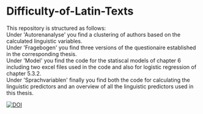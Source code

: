 # Difficulty-of-Latin-Texts

This repository is structured as follows: <br>
Under 'Autorenanalyse' you find a clustering of authors based on the calculated linguistic variables. <br>
Under 'Fragebogen' you find three versions of the questionaire established in the corresponding thesis. <br>
Under 'Model' you find the code for the statiscal models of chapter 6 including two excel files used in the code and also for logistic regression of chapter 5.3.2. <br>
Under 'Sprachvariablen' finally you find both the code for calculating the linguistic predictors and an overview of all the linguistic predictors used in this thesis. </p>

[![DOI](https://zenodo.org/badge/DOI/10.5281/zenodo.14632857.svg)](https://zenodo.org/record/14632857)
